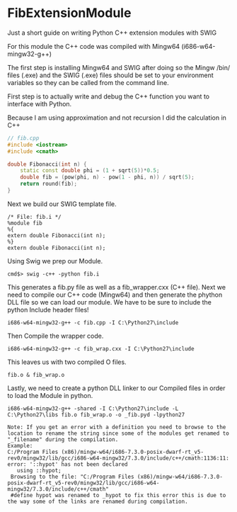 # FibExtensionModule
Just a short guide on writing Python C++ extension modules with SWIG

For this module the C++ code was compiled with Mingw64 (i686-w64-mingw32-g++)

The first step is installing Mingw64 and SWIG after doing so the Mingw /bin/ files (.exe) and the SWIG (.exe) files should be set to your environment variables so they can be called from the command line.

First step is to actually write and debug the C++ function you want to interface with Python.

Because I am using approximation and not recursion I did the calculation in C++
```c++
// fib.cpp
#include <iostream>
#include <cmath> 

double Fibonacci(int n) {
	static const double phi = (1 + sqrt(5))*0.5;
	double fib = (pow(phi, n) - pow(1 - phi, n)) / sqrt(5);
	return round(fib);
}
```
Next we build our SWIG template file.
```
/* File: fib.i */
%module fib
%{
extern double Fibonacci(int n);
%}
extern double Fibonacci(int n);
```
Using Swig we prep our Module.
```
cmd$> swig -c++ -python fib.i
```
This generates a fib.py file as well as a fib_wrapper.cxx (C++ file).
Next we need to compile our C++ code (Mingw64) and then generate the phython DLL file so we can load our module.
We have to be sure to include the python Include header files!
```
i686-w64-mingw32-g++ -c fib.cpp -I C:\Python27\include
```
Then Compile the wrapper code.
```
i686-w64-mingw32-g++ -c fib_wrap.cxx -I C:\Python27\include
```
This leaves us with two compiled O files.
```
fib.o & fib_wrap.o
```
Lastly, we need to create a python DLL linker to our Compiled files in order to load the Module in python.
```
i686-w64-mingw32-g++ -shared -I C:\Python27\include -L C:\Python27\libs fib.o fib_wrap.o -o _fib.pyd -lpython27

Note: If you get an error with a definition you need to browse to the location to rename the string since some of the modules get renamed to "_filename" during the compilation.
Example:
C:/Program Files (x86)/mingw-w64/i686-7.3.0-posix-dwarf-rt_v5-rev0/mingw32/lib/gcc/i686-w64-mingw32/7.3.0/include/c++/cmath:1136:11: error: '::hypot' has not been declared
   using ::hypot;
 Browsing to the file: "C:/Program Files (x86)/mingw-w64/i686-7.3.0-posix-dwarf-rt_v5-rev0/mingw32/lib/gcc/i686-w64-mingw32/7.3.0/include/c++/cmath"
 #define hypot was renamed to _hypot to fix this error this is due to the way some of the links are renamed during compilation.
```
